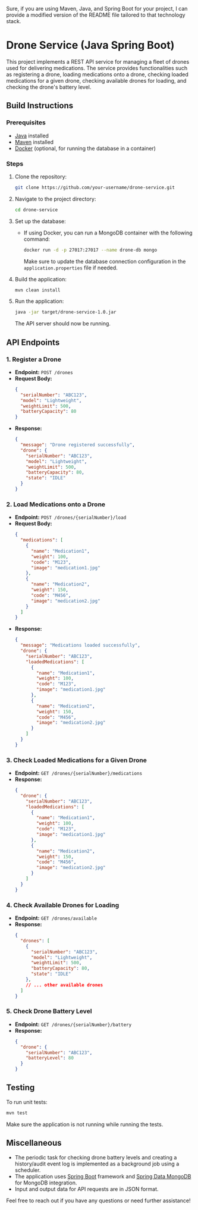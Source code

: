 Sure, if you are using Maven, Java, and Spring Boot for your project, I can provide a modified version of the README file tailored to that technology stack.

# Drone Service (Java Spring Boot)

This project implements a REST API service for managing a fleet of drones used for delivering medications. The service provides functionalities such as registering a drone, loading medications onto a drone, checking loaded medications for a given drone, checking available drones for loading, and checking the drone's battery level.

## Build Instructions

### Prerequisites

- [Java](https://www.oracle.com/java/technologies/javase-downloads.html) installed
- [Maven](https://maven.apache.org/download.cgi) installed
- [Docker](https://www.docker.com/) (optional, for running the database in a container)

### Steps

1. Clone the repository:

    ```bash
    git clone https://github.com/your-username/drone-service.git
    ```

2. Navigate to the project directory:

    ```bash
    cd drone-service
    ```

3. Set up the database:

    - If using Docker, you can run a MongoDB container with the following command:

      ```bash
      docker run -d -p 27017:27017 --name drone-db mongo
      ```

      Make sure to update the database connection configuration in the `application.properties` file if needed.

4. Build the application:

    ```bash
    mvn clean install
    ```

5. Run the application:

    ```bash
    java -jar target/drone-service-1.0.jar
    ```

   The API server should now be running.

## API Endpoints

### 1. Register a Drone

- **Endpoint:** `POST /drones`
- **Request Body:**
  ```json
  {
    "serialNumber": "ABC123",
    "model": "Lightweight",
    "weightLimit": 500,
    "batteryCapacity": 80
  }
  ```
- **Response:**
  ```json
  {
    "message": "Drone registered successfully",
    "drone": {
      "serialNumber": "ABC123",
      "model": "Lightweight",
      "weightLimit": 500,
      "batteryCapacity": 80,
      "state": "IDLE"
    }
  }
  ```

### 2. Load Medications onto a Drone

- **Endpoint:** `POST /drones/{serialNumber}/load`
- **Request Body:**
  ```json
  {
    "medications": [
      {
        "name": "Medication1",
        "weight": 100,
        "code": "M123",
        "image": "medication1.jpg"
      },
      {
        "name": "Medication2",
        "weight": 150,
        "code": "M456",
        "image": "medication2.jpg"
      }
    ]
  }
  ```
- **Response:**
  ```json
  {
    "message": "Medications loaded successfully",
    "drone": {
      "serialNumber": "ABC123",
      "loadedMedications": [
        {
          "name": "Medication1",
          "weight": 100,
          "code": "M123",
          "image": "medication1.jpg"
        },
        {
          "name": "Medication2",
          "weight": 150,
          "code": "M456",
          "image": "medication2.jpg"
        }
      ]
    }
  }
  ```

### 3. Check Loaded Medications for a Given Drone

- **Endpoint:** `GET /drones/{serialNumber}/medications`
- **Response:**
  ```json
  {
    "drone": {
      "serialNumber": "ABC123",
      "loadedMedications": [
        {
          "name": "Medication1",
          "weight": 100,
          "code": "M123",
          "image": "medication1.jpg"
        },
        {
          "name": "Medication2",
          "weight": 150,
          "code": "M456",
          "image": "medication2.jpg"
        }
      ]
    }
  }
  ```

### 4. Check Available Drones for Loading

- **Endpoint:** `GET /drones/available`
- **Response:**
  ```json
  {
    "drones": [
      {
        "serialNumber": "ABC123",
        "model": "Lightweight",
        "weightLimit": 500,
        "batteryCapacity": 80,
        "state": "IDLE"
      },
      // ... other available drones
    ]
  }
  ```

### 5. Check Drone Battery Level

- **Endpoint:** `GET /drones/{serialNumber}/battery`
- **Response:**
  ```json
  {
    "drone": {
      "serialNumber": "ABC123",
      "batteryLevel": 80
    }
  }
  ```

## Testing

To run unit tests:

```bash
mvn test
```

Make sure the application is not running while running the tests.

## Miscellaneous

- The periodic task for checking drone battery levels and creating a history/audit event log is implemented as a background job using a scheduler.
- The application uses [Spring Boot](https://spring.io/projects/spring-boot) framework and [Spring Data MongoDB](https://spring.io/projects/spring-data-mongodb) for MongoDB integration.
- Input and output data for API requests are in JSON format.

Feel free to reach out if you have any questions or need further assistance!
